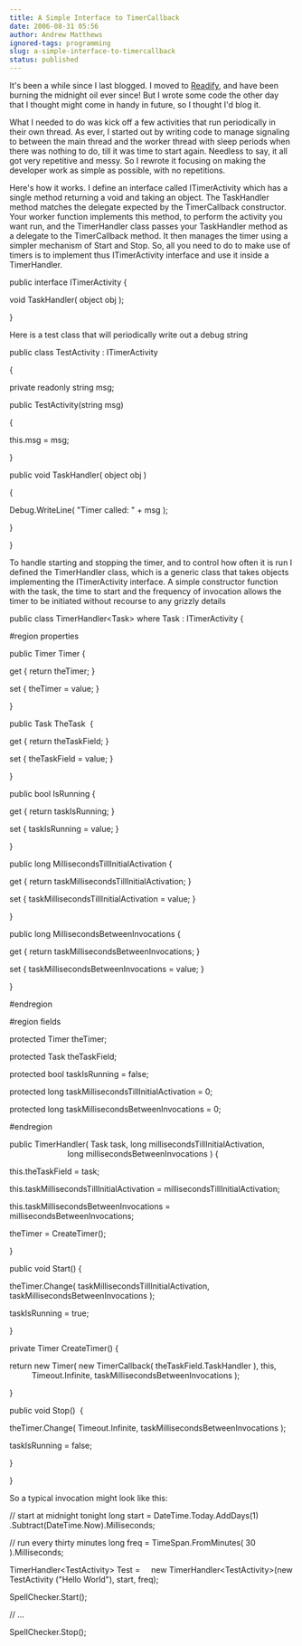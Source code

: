 ```yaml
---
title: A Simple Interface to TimerCallback
date: 2006-08-31 05:56
author: Andrew Matthews
ignored-tags: programming
slug: a-simple-interface-to-timercallback
status: published
---
```


It's been a while since I last blogged. I moved to [Readify](http://www.readify.net), and have been burning the midnight oil ever since! But I wrote some code the other day that I thought might come in handy in future, so I thought I'd blog it.

What I needed to do was kick off a few activities that run periodically in their own thread. As ever, I started out by writing code to manage signaling to between the main thread and the worker thread with sleep periods when there was nothing to do, till it was time to start again. Needless to say, it all got very repetitive and messy. So I rewrote it focusing on making the developer work as simple as possible, with no repetitions.

Here's how it works. I define an interface called ITimerActivity which has a single method returning a void and taking an object. The TaskHandler method matches the delegate expected by the TimerCallback constructor. Your worker function implements this method, to perform the activity you want run, and the TimerHandler class passes your TaskHandler method as a delegate to the TimerCallback method. It then manages the timer using a simpler mechanism of Start and Stop. So, all you need to do to make use of timers is to implement thus ITimerActivity interface and use it inside a TimerHandler.

public interface ITimerActivity
{

void TaskHandler( object obj );

}

Here is a test class that will periodically write out a debug string

public class TestActivity : ITimerActivity

{

private readonly string msg;

public TestActivity(string msg)

{

this.msg = msg;

}

public void TaskHandler( object obj )

{

Debug.WriteLine( "Timer called: " + msg );

}

}

To handle starting and stopping the timer, and to control how often it is run I defined the TimerHandler class, which is a generic class that takes objects implementing the ITimerActivity interface. A simple constructor function with the task, the time to start and the frequency of invocation allows the timer to be initiated without recourse to any grizzly details

public class TimerHandler\<Task\> where Task : ITimerActivity {

\#region properties

public Timer Timer {

get { return theTimer; }

set { theTimer = value; }

}

public Task TheTask  {

get { return theTaskField; }

set { theTaskField = value; }

}

public bool IsRunning {

get { return taskIsRunning; }

set { taskIsRunning = value; }

}

public long MillisecondsTillInitialActivation {

get { return taskMillisecondsTillInitialActivation; }

set { taskMillisecondsTillInitialActivation = value; }

}

public long MillisecondsBetweenInvocations {

get { return taskMillisecondsBetweenInvocations; }

set { taskMillisecondsBetweenInvocations = value; }

}

\#endregion

\#region fields

protected Timer theTimer;

protected Task theTaskField;

protected bool taskIsRunning = false;

protected long taskMillisecondsTillInitialActivation = 0;

protected long taskMillisecondsBetweenInvocations = 0;

\#endregion

public TimerHandler( Task task, long millisecondsTillInitialActivation,
                          long millisecondsBetweenInvocations ) {

this.theTaskField = task;

this.taskMillisecondsTillInitialActivation = millisecondsTillInitialActivation;

this.taskMillisecondsBetweenInvocations = millisecondsBetweenInvocations;

theTimer = CreateTimer();

}

public void Start() {

theTimer.Change( taskMillisecondsTillInitialActivation, taskMillisecondsBetweenInvocations );

taskIsRunning = true;

}

private Timer CreateTimer() {

return new Timer( new TimerCallback( theTaskField.TaskHandler ), this,
          Timeout.Infinite, taskMillisecondsBetweenInvocations );

}

public void Stop()  {

theTimer.Change( Timeout.Infinite, taskMillisecondsBetweenInvocations );

taskIsRunning = false;

}

}

So a typical invocation might look like this:

// start at midnight tonight
long start = DateTime.Today.AddDays(1)
    .Subtract(DateTime.Now).Milliseconds;

// run every thirty minutes
long freq = TimeSpan.FromMinutes( 30 ).Milliseconds;

TimerHandler\<TestActivity\> Test =
    new TimerHandler\<TestActivity\>(new TestActivity ("Hello World"), start, freq);

SpellChecker.Start();

// ...

SpellChecker.Stop();
